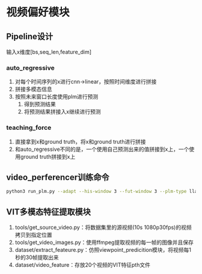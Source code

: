 # 视频偏好模块

## Pipeline设计

输入x维度[bs,seq_len,feature_dim]

### auto_regressive

1. 对每个时间序列的x进行cnn->linear，按照时间维度进行拼接
2. 拼接多模态信息
3. 按照未来窗口长度使用plm进行预测
   1. 得到预测结果
   2. 将预测结果拼接入x继续进行预测

### teaching_force

1. 直接拿到x和ground truth，将x和ground truth进行拼接
2. 和auto_regressive不同的是，一个使用自己预测出来的值拼接到x上，一个使用ground truth拼接到x上

##  video_perferencer训练命令

```sh
python3 run_plm.py --adapt --his-window 3 --fut-window 3 --plm-type llama --plm-size base --epochs 100 --bs 1 --lr 0.0002 --grad-accum-steps 32 --device cuda:0 --steps-per-valid 5000 --save-checkpoint-per-epoch 1 --rank 32 --scheduled-sampling --video-len 10
```

## VIT多模态特征提取模块

1. tools/get_source_video.py：将数据集里的源视频(10s 1080p30fps)的视频拷贝到指定位置
2. tools/get_video_images.py：使用ffmpeg提取视频的每一帧的图像并且保存
3. dataset/extract_feateure.py：仿照viewpoint_predicition模块，将视频每1秒的30帧提取出来
4. dataset/video_feature：存放20个视频的VIT特征pth文件
